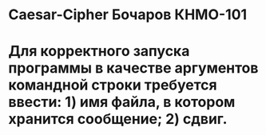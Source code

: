 # Caesar-Cipher Бочаров КНМО-101
# Для корректного запуска программы в качестве аргументов командной строки требуется ввести: 1) имя файла, в котором хранится сообщение; 2) сдвиг.
